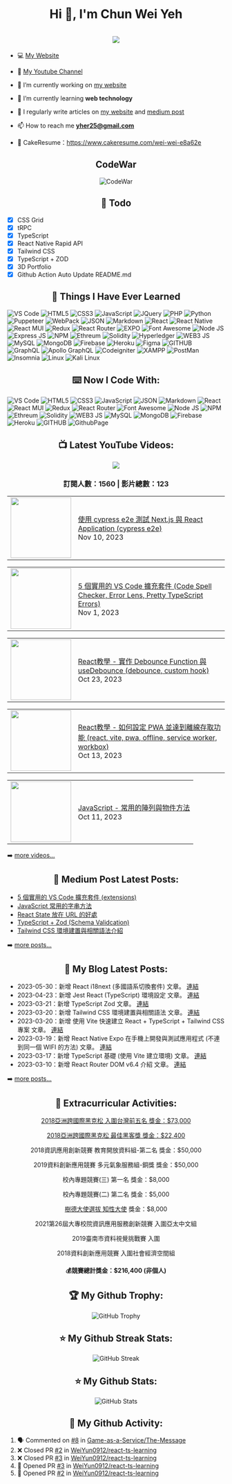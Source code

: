 <h1 align="center">Hi 👋, I'm Chun Wei Yeh <br><br> <img src="https://komarev.com/ghpvc/?username=weiyun0912&style=for-the-badge"> </h1>

- 💻 [My Website](https://wei-docusaurus-vercel.vercel.app)

- 🎥 [My Youtube Channel](https://www.youtube.com/channel/UCy1Q33r6POsxGTtZcOF--Fw)

- 🔭 I’m currently working on [my website](https://wei-docusaurus-vercel.vercel.app)

- 🌱 I’m currently learning **web technology**

- 📝 I regularly write articles on [my website](https://wei-docusaurus-vercel.vercel.app/docs/intro) and [medium post](https://medium.com/@weiyun0912)

- 📫 How to reach me **yher25@gmail.com**

- 📓 CakeResume：https://www.cakeresume.com/wei-wei-e8a62e

<h2 align="center">CodeWar</h2>

<div align="center">
  
![CodeWar](https://www.codewars.com/users/WeiYun/badges/large)

</div>

<h2 align="center">📓 Todo </h2>  

- [x] CSS Grid
- [x] tRPC
- [x] TypeScript
- [x] React Native Rapid API
- [x] Tailwind CSS 
- [x] TypeScript + ZOD
- [x] 3D Portfolio
- [x] Github Action Auto Update README.md

<h2 align="center">📓 Things I Have Ever Learned </h2>  
<p>
   <img alt="VS Code" src="https://img.shields.io/badge/Visual_Studio_Code-0078D4?style=for-the-badge&logo=visual%20studio%20code&logoColor=white" />
   <img alt="HTML5" src="https://img.shields.io/badge/HTML5-E34F26?style=for-the-badge&logo=html5&logoColor=white" />
   <img alt="CSS3" src="https://img.shields.io/badge/CSS3-1572B6?style=for-the-badge&logo=css3&logoColor=white" />
   <img alt="JavaScript" src="https://img.shields.io/badge/JavaScript-323330?style=for-the-badge&logo=javascript&logoColor=F7DF1E" />
   <img alt="JQuery" src="https://img.shields.io/badge/jQuery-0769AD?style=for-the-badge&logo=jquery&logoColor=white" />
   <img alt="PHP" src="https://img.shields.io/badge/PHP-777BB4?style=for-the-badge&logo=php&logoColor=white" />
  <img alt="Python" src="https://img.shields.io/badge/Python-FFD43B?style=for-the-badge&logo=python&logoColor=blue" />
  <img alt="Puppeteer" src="https://img.shields.io/badge/Puppeteer-40B5A4?style=for-the-badge&logo=Puppeteer&logoColor=white" />
   <img alt="WebPack" src="https://img.shields.io/badge/Webpack-8DD6F9?style=for-the-badge&logo=Webpack&logoColor=white" />
   <img alt="JSON" src="https://img.shields.io/badge/json-5E5C5C?style=for-the-badge&logo=json&logoColor=white" />
   <img alt="Markdown" src="https://img.shields.io/badge/Markdown-000000?style=for-the-badge&logo=markdown&logoColor=white" />
   <img alt="React" src="https://img.shields.io/badge/React-20232A?style=for-the-badge&logo=react&logoColor=61DAFB" />
  <img alt="React Native" src="https://img.shields.io/badge/React_Native-20232A?style=for-the-badge&logo=react&logoColor=61DAFB" />
   <img alt="React MUI" src="https://img.shields.io/badge/Material%20UI-007FFF?style=for-the-badge&logo=mui&logoColor=white" />
   <img alt="Redux" src="https://img.shields.io/badge/Redux-593D88?style=for-the-badge&logo=redux&logoColor=white" />
   <img alt="React Router" src="https://img.shields.io/badge/React_Router-CA4245?style=for-the-badge&logo=react-router&logoColor=white" />
  <img alt="EXPO" src="https://img.shields.io/badge/Expo-1B1F23?style=for-the-badge&logo=expo&logoColor=white" />
   <img alt="Font Awesome" src="https://img.shields.io/badge/Font_Awesome-339AF0?style=for-the-badge&logo=fontawesome&logoColor=white" />
   <img alt="Node JS" src="https://img.shields.io/badge/Node.js-339933?style=for-the-badge&logo=nodedotjs&logoColor=white" />
   <img alt="Express JS" src="https://img.shields.io/badge/Express.js-000000?style=for-the-badge&logo=express&logoColor=white" />
   <img alt="NPM" src="https://img.shields.io/badge/npm-CB3837?style=for-the-badge&logo=npm&logoColor=white" />
   <img alt="Ethreum" src="https://img.shields.io/badge/Ethereum-3C3C3D?style=for-the-badge&logo=Ethereum&logoColor=white" />
   <img alt="Solidity" src="https://img.shields.io/badge/Solidity-e6e6e6?style=for-the-badge&logo=solidity&logoColor=black" />
   <img alt="Hyperledger" src="https://img.shields.io/badge/hyperledger-2F3134?style=for-the-badge&logo=hyperledger&logoColor=white" />
   <img alt="WEB3 JS" src="https://img.shields.io/badge/web3.js-F16822?style=for-the-badge&logo=web3.js&logoColor=white" />
   <img alt="MySQL" src="https://img.shields.io/badge/MySQL-005C84?style=for-the-badge&logo=mysql&logoColor=white" />
   <img alt="MongoDB" src="https://img.shields.io/badge/MongoDB-4EA94B?style=for-the-badge&logo=mongodb&logoColor=white" />
   <img alt="Firebase" src="https://img.shields.io/badge/firebase-ffca28?style=for-the-badge&logo=firebase&logoColor=black" />
    <img alt="Heroku" src="https://img.shields.io/badge/Heroku-430098?style=for-the-badge&logo=heroku&logoColor=white" />
   <img alt="Figma" src="https://img.shields.io/badge/Figma-F24E1E?style=for-the-badge&logo=figma&logoColor=white" />
   <img alt="GITHUB" src="https://img.shields.io/badge/GitHub-100000?style=for-the-badge&logo=github&logoColor=white" />
   <img alt="GraphQL" src="https://img.shields.io/badge/GraphQl-E10098?style=for-the-badge&logo=graphql&logoColor=white" />
   <img alt="Apollo GraphQL" src="https://img.shields.io/badge/Apollo%20GraphQL-311C87?&style=for-the-badge&logo=Apollo%20GraphQL&logoColor=white" />
   <img alt="Codeigniter" src="https://img.shields.io/badge/Codeigniter-EF4223?style=for-the-badge&logo=codeigniter&logoColor=white" />
   <img alt="XAMPP" src="https://img.shields.io/badge/Xampp-F37623?style=for-the-badge&logo=xampp&logoColor=white" />
  <img alt="PostMan" src="https://img.shields.io/badge/Postman-FF6C37?style=for-the-badge&logo=Postman&logoColor=white" />
  <img alt="Insomnia" src="https://img.shields.io/badge/Insomnia-5849be?style=for-the-badge&logo=Insomnia&logoColor=white" />
  <img alt="Linux" src="https://img.shields.io/badge/Linux-FCC624?style=for-the-badge&logo=linux&logoColor=black" />
  <img alt="Kali Linux" src="https://img.shields.io/badge/Kali_Linux-557C94?style=for-the-badge&logo=kali-linux&logoColor=white" />
  
</p>

<h2 align="center">⌨️ Now I Code With:</h2>
 <p>
  <img alt="VS Code" src="https://img.shields.io/badge/Visual_Studio_Code-0078D4?style=for-the-badge&logo=visual%20studio%20code&logoColor=white" />
  <img alt="HTML5" src="https://img.shields.io/badge/HTML5-E34F26?style=for-the-badge&logo=html5&logoColor=white" />
  <img alt="CSS3" src="https://img.shields.io/badge/CSS3-1572B6?style=for-the-badge&logo=css3&logoColor=white" />
  <img alt="JavaScript" src="https://img.shields.io/badge/JavaScript-323330?style=for-the-badge&logo=javascript&logoColor=F7DF1E" />
  <img alt="JSON" src="https://img.shields.io/badge/json-5E5C5C?style=for-the-badge&logo=json&logoColor=white" />
  <img alt="Markdown" src="https://img.shields.io/badge/Markdown-000000?style=for-the-badge&logo=markdown&logoColor=white" />
  <img alt="React" src="https://img.shields.io/badge/React-20232A?style=for-the-badge&logo=react&logoColor=61DAFB" />
  <img alt="React MUI" src="https://img.shields.io/badge/Material%20UI-007FFF?style=for-the-badge&logo=mui&logoColor=white" />
  <img alt="Redux" src="https://img.shields.io/badge/Redux-593D88?style=for-the-badge&logo=redux&logoColor=white" />
  <img alt="React Router" src="https://img.shields.io/badge/React_Router-CA4245?style=for-the-badge&logo=react-router&logoColor=white" />
  <img alt="Font Awesome" src="https://img.shields.io/badge/Font_Awesome-339AF0?style=for-the-badge&logo=fontawesome&logoColor=white" />
  <img alt="Node JS" src="https://img.shields.io/badge/Node.js-339933?style=for-the-badge&logo=nodedotjs&logoColor=white" />
  <img alt="NPM" src="https://img.shields.io/badge/npm-CB3837?style=for-the-badge&logo=npm&logoColor=white" />
  <img alt="Ethreum" src="https://img.shields.io/badge/Ethereum-3C3C3D?style=for-the-badge&logo=Ethereum&logoColor=white" />
  <img alt="Solidity" src="https://img.shields.io/badge/Solidity-e6e6e6?style=for-the-badge&logo=solidity&logoColor=black" />
  <img alt="WEB3 JS" src="https://img.shields.io/badge/web3.js-F16822?style=for-the-badge&logo=web3.js&logoColor=white" />
  <img alt="MySQL" src="https://img.shields.io/badge/MySQL-005C84?style=for-the-badge&logo=mysql&logoColor=white" />
  <img alt="MongoDB" src="https://img.shields.io/badge/MongoDB-4EA94B?style=for-the-badge&logo=mongodb&logoColor=white" />
  <img alt="Firebase" src="https://img.shields.io/badge/firebase-ffca28?style=for-the-badge&logo=firebase&logoColor=black" />
  <img alt="Heroku" src="https://img.shields.io/badge/Heroku-430098?style=for-the-badge&logo=heroku&logoColor=white" />
  <img alt="GITHUB" src="https://img.shields.io/badge/GitHub-100000?style=for-the-badge&logo=github&logoColor=white" />
  <img alt="GithubPage" src="https://img.shields.io/badge/GitHub%20Pages-222222?style=for-the-badge&logo=GitHub%20Pages&logoColor=white" />
</p>

<h2 align="center">📺 Latest YouTube Videos:</h2>

<div align="center">

[<img src="https://img.shields.io/badge/-Subscribe-red?style=for-the-badge&logo=youtube&logoColor=white"/>](https://www.youtube.com/channel/UCy1Q33r6POsxGTtZcOF--Fw?sub_confirmation=1)

</div>

<!-- UPDATE_YOUTUBE:START -->
<div align="center"><h3>訂閱人數：1560 | 影片總數：123</h3></div>
<!-- UPDATE_YOUTUBE:END -->
<!-- YOUTUBE:START --><table><tr><td><a href="https://www.youtube.com/watch?v=g-r6xAlpvVE"><img width="140px" src="https://i.ytimg.com/vi/g-r6xAlpvVE/mqdefault.jpg"></a></td>
<td><a href="https://www.youtube.com/watch?v=g-r6xAlpvVE">使用 cypress e2e 測試 Next.js 與 React Application &lpar;cypress e2e&rpar;</a><br/>Nov 10, 2023</td></tr></table>
<table><tr><td><a href="https://www.youtube.com/watch?v=sfCslGcP1G4"><img width="140px" src="https://i.ytimg.com/vi/sfCslGcP1G4/mqdefault.jpg"></a></td>
<td><a href="https://www.youtube.com/watch?v=sfCslGcP1G4">5 個實用的 VS Code 擴充套件 &lpar;Code Spell Checker, Error Lens, Pretty TypeScript Errors&rpar;</a><br/>Nov 1, 2023</td></tr></table>
<table><tr><td><a href="https://www.youtube.com/watch?v=1Y4XTpmzozI"><img width="140px" src="https://i.ytimg.com/vi/1Y4XTpmzozI/mqdefault.jpg"></a></td>
<td><a href="https://www.youtube.com/watch?v=1Y4XTpmzozI">React教學 - 實作 Debounce Function 與 useDebounce &lpar;debounce, custom hook&rpar;</a><br/>Oct 23, 2023</td></tr></table>
<table><tr><td><a href="https://www.youtube.com/watch?v=DDTCkghdIic"><img width="140px" src="https://i.ytimg.com/vi/DDTCkghdIic/mqdefault.jpg"></a></td>
<td><a href="https://www.youtube.com/watch?v=DDTCkghdIic">React教學 - 如何設定 PWA 並達到離線存取功能 &lpar;react, vite, pwa, offline, service worker, workbox&rpar;</a><br/>Oct 13, 2023</td></tr></table>
<table><tr><td><a href="https://www.youtube.com/watch?v=3bbwu4BKdfk"><img width="140px" src="https://i.ytimg.com/vi/3bbwu4BKdfk/mqdefault.jpg"></a></td>
<td><a href="https://www.youtube.com/watch?v=3bbwu4BKdfk">JavaScript - 常用的陣列與物件方法</a><br/>Oct 11, 2023</td></tr></table>
<!-- YOUTUBE:END -->

➡️ [more videos...](https://youtube.com/123123960)

<h2 align="center">📕 Medium Post Latest Posts:</h2>

<!-- BLOG-POST-LIST:START -->
- [5 個實用的 VS Code 擴充套件 &lpar;extensions&rpar;](https://medium.com/@weiyun0912/5-%E5%80%8B%E5%AF%A6%E7%94%A8%E7%9A%84-vs-code-%E6%93%B4%E5%85%85%E5%A5%97%E4%BB%B6-extensions-cde7ff22e03c?source=rss-d8aa3754f97a------2)
- [JavaScript 常用的字串方法](https://medium.com/@weiyun0912/javascript-%E5%B8%B8%E7%94%A8%E7%9A%84%E5%AD%97%E4%B8%B2%E6%96%B9%E6%B3%95-cbfe6a1172a2?source=rss-d8aa3754f97a------2)
- [React State 放在 URL 的好處](https://medium.com/@weiyun0912/react-state-%E6%94%BE%E5%9C%A8-url-%E7%9A%84%E5%A5%BD%E8%99%95-2e270e267d94?source=rss-d8aa3754f97a------2)
- [TypeScript + Zod &lpar;Schema Validcation&rpar;](https://medium.com/@weiyun0912/typescript-zod-schema-validcation-15404afb3d35?source=rss-d8aa3754f97a------2)
- [Tailwind CSS 環境建置與相關語法介紹](https://medium.com/@weiyun0912/tailwind-css-%E7%92%B0%E5%A2%83%E5%BB%BA%E7%BD%AE%E8%88%87%E7%9B%B8%E9%97%9C%E8%AA%9E%E6%B3%95%E4%BB%8B%E7%B4%B9-10307064c14c?source=rss-d8aa3754f97a------2)
<!-- BLOG-POST-LIST:END -->

➡️ [more posts...](https://medium.com/@weiyun0912)

<h2 align="center">📕 My Blog Latest Posts:</h2>

<!-- UPDATE_WEISITE:START -->
- 2023-05-30：新增 React i18next (多國語系切換套件) 文章。 [連結](https://wei-docusaurus-vercel.vercel.app/docs/React/Package/React-i18next)
- 2023-04-23：新增 Jest React (TypeScript) 環境設定 文章。 [連結](https://wei-docusaurus-vercel.vercel.app/docs/Jest/Jest-React)
- 2023-03-21：新增 TypeScript Zod 文章。 [連結](https://wei-docusaurus-vercel.vercel.app/docs/TypeScript/TypeScript-Zod)
- 2023-03-20：新增 Tailwind CSS 環境建置與相關語法 文章。 [連結](https://wei-docusaurus-vercel.vercel.app/docs/Tailwind/Tailwind-Setup)
- 2023-03-20：新增 使用 Vite 快速建立 React + TypeScript + Tailwind CSS 專案 文章。 [連結](https://wei-docusaurus-vercel.vercel.app/docs/Vite/React-Ts-Tailwind)
- 2023-03-19：新增 React Native Expo 在手機上開發與測試應用程式 (不連到同一個 WIFI 的方法) 文章。 [連結](https://wei-docusaurus-vercel.vercel.app/docs/React%20Native/expogo)
- 2023-03-17：新增 TypeScript 基礎 (使用 Vite 建立環境) 文章。 [連結](https://wei-docusaurus-vercel.vercel.app/docs/TypeScript/TypeScript-Basic)
- 2023-03-10：新增 React Router DOM v6.4 介紹 文章。 [連結](https://wei-docusaurus-vercel.vercel.app/docs/React/Package/React-Router-Dom-v6-4)
<!-- UPDATE_WEISITE:END -->


➡️ [more posts...](https://wei-docusaurus-vercel.vercel.app/docs/intro)

<h2 align="center">🏅 Extracurricular Activities:</h2>
<p align="center">
  <a href="https://www.facebook.com/moeaidb/posts/1127813564049448/">2018亞洲跨國際黑克松 入圍台灣前五名 獎金：$73,000</a>
</p>
<p align="center">
  <a href="https://www.cna.com.tw/postwrite/detail/240145">2018亞洲跨國際黑克松 最佳黑客獎 獎金：$22,400</a>
</p>
<p align="center">
  2018資訊應用創新競賽 教育開放資料組-第二名 獎金：$50,000
</p>
<p align="center">
  2019資料創新應用競賽 多元氣象服務組-銅獎 獎金：$50,000
</p>
<p align="center">
  校內專題競賽(三) 第一名 獎金：$8,000
</p>
<p align="center">
  校內專題競賽(二) 第二名 獎金：$5,000
</p>
<p align="center">
  <a href="https://www.cna.com.tw/postwrite/detail/262726"  target="_blank" >樹德大使選拔 知性大使</a> 獎金：$8,000
</p>
<p align="center">
  2021第26屆大專校院資訊應用服務創新競賽 入圍亞太中文組
</p>
<p align="center">
  2019臺南市資料視覺挑戰賽 入圍
</p>
<p align="center">
  2018資料創新應用競賽 入圍社會經濟空間組
</p>

<h4 align="center">
  💰️競賽總計獎金：$216,400 (非個人)
</p>


<h2 align="center">🏆 My Github Trophy:</h2>
<p align="center">
  <img alt="GitHub Trophy" src="https://github-profile-trophy.vercel.app/?username=weiyun0912&theme=darkhub&title=MultiLanguage,Commits,Repositories,Stars,Followers,PullRequest&row=2&column=3&margin-w=10&margin-h=10" />
</p>

<h2 align="center">⭐️ My Github Streak Stats:</h2>
<p align="center">
  <img alt="GitHub Streak" src="https://github-readme-streak-stats.herokuapp.com/?user=WeiYun0912&theme=dark" />
</p>

<h2 align="center">⭐️ My Github Stats:</h2>
<p align="center">
<img  alt="GitHub Stats" src="https://github-readme-stats.vercel.app/api?username=weiyun0912&show_icons=true&theme=dracula&hide=issues&hide_border=true" />
</p>


<h2 align="center">👣 My Github Activity:</h2>

<!--START_SECTION:activity-->
1. 🗣 Commented on [#8](https://github.com/Game-as-a-Service/The-Message/pull/8#issuecomment-1730780345) in [Game-as-a-Service/The-Message](https://github.com/Game-as-a-Service/The-Message)
2. ❌ Closed PR [#2](https://github.com/WeiYun0912/react-ts-learning/pull/2) in [WeiYun0912/react-ts-learning](https://github.com/WeiYun0912/react-ts-learning)
3. ❌ Closed PR [#3](https://github.com/WeiYun0912/react-ts-learning/pull/3) in [WeiYun0912/react-ts-learning](https://github.com/WeiYun0912/react-ts-learning)
4. 💪 Opened PR [#3](https://github.com/WeiYun0912/react-ts-learning/pull/3) in [WeiYun0912/react-ts-learning](https://github.com/WeiYun0912/react-ts-learning)
5. 💪 Opened PR [#2](https://github.com/WeiYun0912/react-ts-learning/pull/2) in [WeiYun0912/react-ts-learning](https://github.com/WeiYun0912/react-ts-learning)
<!--END_SECTION:activity-->

